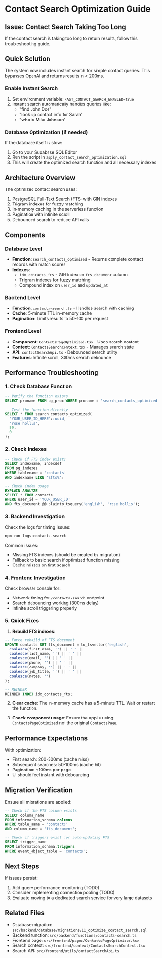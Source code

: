 # Contact Search Optimization Guide

## Issue: Contact Search Taking Too Long

If the contact search is taking too long to return results, follow this troubleshooting guide.

## Quick Solution

The system now includes instant search for simple contact queries. This bypasses OpenAI and returns results in < 200ms.

### Enable Instant Search

1. Set environment variable: `FAST_CONTACT_SEARCH_ENABLED=true`
2. Instant search automatically handles queries like:
   - "find John Doe"
   - "look up contact info for Sarah"
   - "who is Mike Johnson"
   
### Database Optimization (if needed)

If the database itself is slow:

1. Go to your Supabase SQL Editor
2. Run the script in `apply_contact_search_optimization.sql`
3. This will create the optimized search function and all necessary indexes

## Architecture Overview

The optimized contact search uses:
1. PostgreSQL Full-Text Search (FTS) with GIN indexes
2. Trigram indexes for fuzzy matching
3. In-memory caching in the serverless function
4. Pagination with infinite scroll
5. Debounced search to reduce API calls

## Components

### Database Level
- **Function**: `search_contacts_optimized` - Returns complete contact records with match scores
- **Indexes**: 
  - `idx_contacts_fts` - GIN index on `fts_document` column
  - Trigram indexes for fuzzy matching
  - Compound index on `user_id` and `updated_at`

### Backend Level
- **Function**: `contacts-search.ts` - Handles search with caching
- **Cache**: 5-minute TTL in-memory cache
- **Pagination**: Limits results to 50-100 per request

### Frontend Level
- **Component**: `ContactsPageOptimized.tsx` - Uses search context
- **Context**: `ContactsSearchContext.tsx` - Manages search state
- **API**: `contactSearchApi.ts` - Debounced search utility
- **Features**: Infinite scroll, 300ms search debounce

## Performance Troubleshooting

### 1. Check Database Function
```sql
-- Verify the function exists
SELECT proname FROM pg_proc WHERE proname = 'search_contacts_optimized';

-- Test the function directly
SELECT * FROM search_contacts_optimized(
  'YOUR_USER_ID_HERE'::uuid,
  'rose hollis',
  50,
  0
);
```

### 2. Check Indexes
```sql
-- Check if FTS index exists
SELECT indexname, indexdef 
FROM pg_indexes 
WHERE tablename = 'contacts' 
AND indexname LIKE '%fts%';

-- Check index usage
EXPLAIN ANALYZE 
SELECT * FROM contacts 
WHERE user_id = 'YOUR_USER_ID' 
AND fts_document @@ plainto_tsquery('english', 'rose hollis');
```

### 3. Backend Investigation

Check the logs for timing issues:
```bash
npm run logs:contacts-search
```

Common issues:
- Missing FTS indexes (should be created by migration)
- Fallback to basic search if optimized function missing
- Cache misses on first search

### 4. Frontend Investigation

Check browser console for:
- Network timing for `/contacts-search` endpoint
- Search debouncing working (300ms delay)
- Infinite scroll triggering properly

### 5. Quick Fixes

1. **Rebuild FTS indexes**:
```sql
-- Force rebuild of FTS document
UPDATE contacts SET fts_document = to_tsvector('english',
  coalesce(first_name, '') || ' ' ||
  coalesce(last_name, '') || ' ' ||
  coalesce(email, '') || ' ' ||
  coalesce(phone, '') || ' ' ||
  coalesce(company, '') || ' ' ||
  coalesce(job_title, '') || ' ' ||
  coalesce(notes, '')
);

-- REINDEX
REINDEX INDEX idx_contacts_fts;
```

2. **Clear cache**: The in-memory cache has a 5-minute TTL. Wait or restart the function.

3. **Check component usage**: Ensure the app is using `ContactsPageOptimized` not the original `ContactsPage`.

## Performance Expectations

With optimization:
- First search: 200-500ms (cache miss)
- Subsequent searches: 50-100ms (cache hit)
- Pagination: <100ms per page
- UI should feel instant with debouncing

## Migration Verification

Ensure all migrations are applied:
```sql
-- Check if the FTS column exists
SELECT column_name 
FROM information_schema.columns 
WHERE table_name = 'contacts' 
AND column_name = 'fts_document';

-- Check if triggers exist for auto-updating FTS
SELECT trigger_name 
FROM information_schema.triggers 
WHERE event_object_table = 'contacts';
```

## Next Steps

If issues persist:
1. Add query performance monitoring (TODO)
2. Consider implementing connection pooling (TODO)
3. Evaluate moving to a dedicated search service for very large datasets

## Related Files

- Database migration: `src/backend/database/migrations/11_optimize_contact_search.sql`
- Backend function: `src/backend/functions/contacts-search.ts`
- Frontend page: `src/frontend/pages/ContactsPageOptimized.tsx`
- Search context: `src/frontend/context/ContactsSearchContext.tsx`
- Search API: `src/frontend/utils/contactSearchApi.ts`
